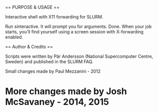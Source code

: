 == PURPOSE & USAGE ==

Interactive shell with X11 forwarding for SLURM.

Run sinteractive. It will prompt you for arguments. Done.
When your job starts, you'll find yourself using a screen session with
X-forwarding enabled.

== Author & Credits ==

Scripts were written by  Pär Andersson (National Supercomputer Centre, Sweden)
and published in the SLURM FAQ.

Small changes made by Paul Mezzanini - 2012

More changes made by Josh McSavaney - 2014, 2015
==

